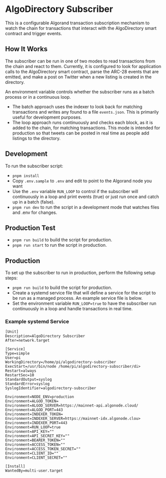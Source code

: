 # AlgoDirectory Subscriber

This is a configurable Algorand transaction subscription mechanism to watch the chain for transactions that interact with the AlgoDirectory smart contract and trigger events.

## How It Works

The subscriber can be run in one of two modes to read transactions from the chain and react to them. Currently, it is configured to look for application calls to the AlgoDirectory smart contract, parse the ARC-28 events that are emitted, and make a post on Twitter when a new listing is created in the directory.

An environment variable controls whether the subscriber runs as a batch process or in a continuous loop.

- The batch approach uses the indexer to look back for matching transactions and writes any found to a file `events.json`. This is primarily useful for development purposes.
- The loop approach runs continuously and checks each block, as it is added to the chain, for matching transactions. This mode is intended for production so that tweets can be posted in real time as people add listings to the directory.

## Development

To run the subscriber script:

- `pnpm install`
- Copy `.env.sample` to `.env` and edit to point to the Algorand node you want
- Use the `.env` variable `RUN_LOOP` to control if the subscriber will continuously in a loop and print events (true) or just run once and catch up in a batch (false).
- `pnpm run dev` to run the script in a development mode that watches files and .env for changes.

## Production Test

- `pnpm run build` to build the script for production.
- `pnpm run start` to run the script in production.

## Production

To set up the subscriber to run in production, perform the following setup steps:

- `pnpm run build` to build the script for production.
- Create a systemd service file that will define a service for the script to be run as a managed process. An example service file is below.
- Set the environment variable `RUN_LOOP=true` to have the subscriber run continuously in a loop and handle transactions in real time.

### Example systemd Service

```service
[Unit]
Description=AlgoDirectory Subscriber
After=network.target

[Service]
Type=simple
User=pi
WorkingDirectory=/home/pi/algodirectory-subscriber
ExecStart=/usr/bin/node /home/pi/algodirectory-subscriber/di>
Restart=always
RestartSec=10
StandardOutput=syslog
StandardError=syslog
SyslogIdentifier=algodirectory-subscriber

Environment=NODE_ENV=production
Environment=ALGOD_TOKEN=
Environment=ALGOD_SERVER=https://mainnet-api.algonode.cloud/
Environment=ALGOD_PORT=443
Environment=INDEXER_TOKEN=
Environment=INDEXER_SERVER=https://mainnet-idx.algonode.clou>
Environment=INDEXER_PORT=443
Environment=RUN_LOOP=true
Environment=API_KEY=""
Environment=API_SECRET_KEY=""
Environment=BEARER_TOKEN=""
Environment=ACCESS_TOKEN=""
Environment=ACCESS_TOKEN_SECRET=""
Environment=CLIENT_ID=""
Environment=CLIENT_SECRET=""

[Install]
WantedBy=multi-user.target
```
